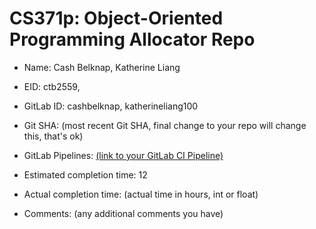# CS371p: Object-Oriented Programming Allocator Repo

* Name: Cash Belknap, Katherine Liang

* EID: ctb2559, 

* GitLab ID: cashbelknap, katherineliang100

* Git SHA: (most recent Git SHA, final change to your repo will change this, that's ok)

* GitLab Pipelines: [(link to your GitLab CI Pipeline)](https://gitlab.com/cashbelknap/cs371p-allocator/-/pipelines)

* Estimated completion time: 12

* Actual completion time: (actual time in hours, int or float)

* Comments: (any additional comments you have)
